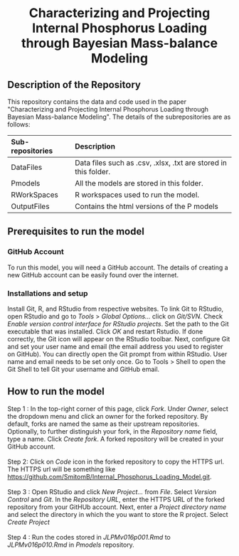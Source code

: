 <h1 align="center">Characterizing and Projecting Internal Phosphorus Loading through Bayesian Mass-balance Modeling</h1> 

<h2 align="left">Description of the Repository</h2>
This repository contains the data and code used in the paper "Characterizing and Projecting Internal Phosphorus Loading through Bayesian Mass-balance Modeling". The details of the subrepositories are as follows:

| Sub-repositories | Description|
|:--------------------|:------------------------|
|DataFiles| Data files such as .csv, .xlsx, .txt are stored in this folder.|
|Pmodels| All the models are stored in this folder. |
|RWorkSpaces| R workspaces used to run the model.|
|OutputFiles| Contains the html versions of the P models|

<h2 align="left">Prerequisites to run the model</h2>

<h3 align="left">GitHub Account</h3>

To run this model, you will need a GitHub account. The details of creating a new GitHub account can be easily found over the internet.

<h3 align="left">Installations and setup</h3>

Install Git, R, and RStudio from respective websites. To link Git to RStudio, open RStudio and go to _Tools_ > _Global Options…_ click on _Git/SVN_. Check _Enable version control interface for RStudio projects_. Set the path to the Git executable that was installed. Click _OK_ and restart Rstudio. If done correctly, the Git icon will appear on the RStudio toolbar. Next, configure Git and set your user name and email (the email address you used to register on GitHub). You can directly open the Git prompt from within RStudio. User name and email needs to be set only once. Go to Tools > Shell to open the Git Shell to tell Git your username and GitHub email.

<h2 align="left">How to run the model</h2>

Step 1 : In the top-right corner of this page, click _Fork_. Under _Owner_, select the dropdown menu and click an owner for the forked repository. By default, forks are named the same as their upstream repositories. Optionally, to further distinguish your fork, in the _Repository name_ field, type a name. Click _Create fork_. A forked repository will be created in your GitHub account.</br> </br>
Step 2: Click on _Code_ icon in the forked repository to copy the HTTPS url. The HTTPS url will be something like https://github.com/SmitomB/Internal_Phosphorus_Loading_Model.git. </br></br>
Step 3 : Open RStudio and click _New Project..._ from _File_. Select _Version Control_ and _Git_. In the _Repository URL_, enter the HTTPS URL of the forked repository from your GitHUb account. Next, enter a _Project directory name_ and select the directory in which the you want to store the R project. Select _Create Project_</br></br>
Step 4 : Run the codes stored in _JLPMv016p001.Rmd_ to _JLPMv016p010.Rmd_ in _Pmodels_ repository.   



